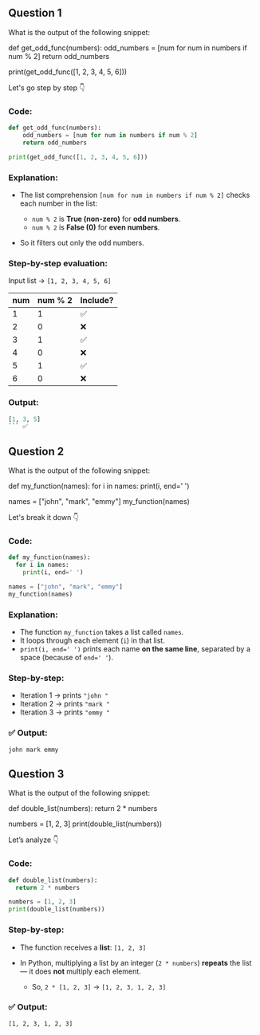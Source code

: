 ## Question 1

What is the output of the following snippet:

def get_odd_func(numbers):
    odd_numbers = [num for num in numbers if num % 2]
    return odd_numbers

print(get_odd_func([1, 2, 3, 4, 5, 6]))

Let's go step by step 👇

### Code:

```python
def get_odd_func(numbers):
    odd_numbers = [num for num in numbers if num % 2]
    return odd_numbers

print(get_odd_func([1, 2, 3, 4, 5, 6]))
```

### Explanation:

* The list comprehension `[num for num in numbers if num % 2]`
  checks each number in the list:

  * `num % 2` is **True (non-zero)** for **odd numbers**.
  * `num % 2` is **False (0)** for **even numbers**.
* So it filters out only the odd numbers.

### Step-by-step evaluation:

Input list → `[1, 2, 3, 4, 5, 6]`

| num | num % 2 | Include? |
| --- | ------- | -------- |
| 1   | 1       | ✅        |
| 2   | 0       | ❌        |
| 3   | 1       | ✅        |
| 4   | 0       | ❌        |
| 5   | 1       | ✅        |
| 6   | 0       | ❌        |

### Output:

````python
[1, 3, 5]
``` ✅
````

## Question 2

What is the output of the following snippet:

def my_function(names):
  for i in names:
    print(i, end=' ')

names = ["john", "mark", "emmy"]
my_function(names)

Let's break it down 👇

### Code:

```python
def my_function(names):
  for i in names:
    print(i, end=' ')

names = ["john", "mark", "emmy"]
my_function(names)
```

### Explanation:

* The function `my_function` takes a list called `names`.
* It loops through each element (`i`) in that list.
* `print(i, end=' ')` prints each name **on the same line**, separated by a space (because of `end=' '`).

### Step-by-step:

* Iteration 1 → prints `"john "`
* Iteration 2 → prints `"mark "`
* Iteration 3 → prints `"emmy "`

### ✅ Output:

```
john mark emmy 
```

## Question 3

What is the output of the following snippet:

def double_list(numbers):
  return 2 * numbers

numbers = [1, 2, 3]
print(double_list(numbers))

Let’s analyze 👇

### Code:

```python
def double_list(numbers):
  return 2 * numbers

numbers = [1, 2, 3]
print(double_list(numbers))
```

### Step-by-step:

* The function receives a **list**: `[1, 2, 3]`
* In Python, multiplying a list by an integer (`2 * numbers`) **repeats** the list — it does **not** multiply each element.

  * So, `2 * [1, 2, 3]` → `[1, 2, 3, 1, 2, 3]`

### ✅ Output:

```
[1, 2, 3, 1, 2, 3]
```



